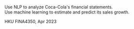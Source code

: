 Use NLP to analyze Coca-Cola's financial statements.\
Use machine learning to estimate and predict its sales growth.

HKU FINA4350, Apr 2023

